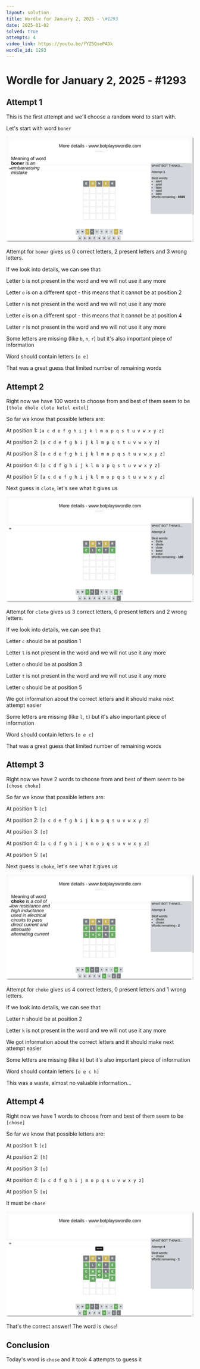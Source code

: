 ```yaml
---
layout: solution
title: Wordle for January 2, 2025 - \#1293
date: 2025-01-02
solved: true
attempts: 4
video_link: https://youtu.be/fYZ5QsePADk
wordle_id: 1293
---
```


# Wordle for January 2, 2025 - \#1293

## Attempt 1

This is the first attempt and we'll choose a random word to start with.

Let's start with word `boner`

![Attempt 1](2025-01-02/attempt-1.png)

Attempt for `boner` gives us 0 correct letters, 2 present letters and 3 wrong letters.

If we look into details, we can see that:

Letter `b` is not present in the word and we will not use it any more

Letter `o` is on a different spot - this means that it cannot be at position 2

Letter `n` is not present in the word and we will not use it any more

Letter `e` is on a different spot - this means that it cannot be at position 4

Letter `r` is not present in the word and we will not use it any more

Some letters are missing (like `b`, `n`, `r`) but it's also important piece of information

Word should contain letters `[o e]`

That was a great guess that limited number of remaining words



## Attempt 2

Right now we have 100 words to choose from and best of them seem to be `[thole dhole clote ketol extol]`

So far we know that possible letters are:

At position 1: `[a c d e f g h i j k l m o p q s t u v w x y z]`

At position 2: `[a c d e f g h i j k l m p q s t u v w x y z]`

At position 3: `[a c d e f g h i j k l m o p q s t u v w x y z]`

At position 4: `[a c d f g h i j k l m o p q s t u v w x y z]`

At position 5: `[a c d e f g h i j k l m o p q s t u v w x y z]`

Next guess is `clote`, let's see what it gives us

![Attempt 2](2025-01-02/attempt-2.png)

Attempt for `clote` gives us 3 correct letters, 0 present letters and 2 wrong letters.

If we look into details, we can see that:

Letter `c` should be at position 1

Letter `l` is not present in the word and we will not use it any more

Letter `o` should be at position 3

Letter `t` is not present in the word and we will not use it any more

Letter `e` should be at position 5

We got information about the correct letters and it should make next attempt easier

Some letters are missing (like `l`, `t`) but it's also important piece of information

Word should contain letters `[o e c]`

That was a great guess that limited number of remaining words



## Attempt 3

Right now we have 2 words to choose from and best of them seem to be `[chose choke]`

So far we know that possible letters are:

At position 1: `[c]`

At position 2: `[a c d e f g h i j k m p q s u v w x y z]`

At position 3: `[o]`

At position 4: `[a c d f g h i j k m o p q s u v w x y z]`

At position 5: `[e]`

Next guess is `choke`, let's see what it gives us

![Attempt 3](2025-01-02/attempt-3.png)

Attempt for `choke` gives us 4 correct letters, 0 present letters and 1 wrong letters.

If we look into details, we can see that:

Letter `h` should be at position 2

Letter `k` is not present in the word and we will not use it any more

We got information about the correct letters and it should make next attempt easier

Some letters are missing (like `k`) but it's also important piece of information

Word should contain letters `[o e c h]`

This was a waste, almost no valuable information...



## Attempt 4

Right now we have 1 words to choose from and best of them seem to be `[chose]`

So far we know that possible letters are:

At position 1: `[c]`

At position 2: `[h]`

At position 3: `[o]`

At position 4: `[a c d f g h i j m o p q s u v w x y z]`

At position 5: `[e]`

It must be `chose`

![Attempt 4](2025-01-02/attempt-4.png)

That's the correct answer! The word is `chose`!

## Conclusion

Today's word is `chose` and it took 4 attempts to guess it

